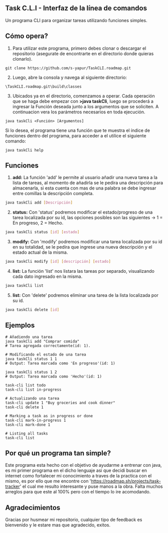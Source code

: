## Task C.L.I - Interfaz de la línea de comandos
Un programa CLI para organizar tareas utilizando funciones simples.
## Cómo opera?
1. Para utilizar este programa, primero debes clonar o descargar el repositorio (asegurate de encontrarte en el directorio donde quieras clonarlo).
```
git clone https://github.com/s-yapur/TaskCLI.roadmap.git
```

2. Luego, abre la consola y navega al siguiente directorio:
```
\TaskCLI.roadmap.git\build\classes
```
3. Ubicados ya en el directorio, comenzamos a operar. Cada operación que se haga debe empezar con **>java taskCli**, luego se procederá a ingresar la Función deseada junto a los argumentos que se soliciten.
A continuacion vera los parámetros necesarios en toda ejecución.
```
java taskCli <Función> [Argumentos]
```
Si lo desea, el programa tiene una función que te muestra el índice de funciones dentro del programa, para acceder a el utilice el siguiente comando:
```
java taskCli help
```
## Funciones
1. **add:** La función 'add' le permite al usuario añadir una nueva tarea a la lista de tareas, al momento de añadirla se le pedira una descripción para almacenarla, si esta cuenta con mas de una palabra se debe ingresar entre comillas la descripción completa.
```bash
java taskCli add [Descripción]
```
2. **status:** Con 'status' podremos modificar el estado/progreso de una tarea localizada por su id, las opciones posibles son las siguientes -> 1 = En progreso, 2 = Hecho.
```bash
java taskCli status [id] [estado]
```
3. **modify:** Con 'modify' podremos modificar una tarea localizada por su id en su totalidad, se le pedira que ingrese una nueva descripción y el estado actual de la misma.
```bash
java taskCli modify [id] [descripción] [estado]
```
4. **list:** La función 'list' nos listara las tareas por separado, visualizando cada dato ingresado en la misma.
```bash
java taskCli list
```
5. **list:** Con 'delete' podremos eliminar una tarea de la lista localizada por su id.
```bash
java taskCli delete [id]
```

## Ejemplos
```
# Añadiendo una tarea
java taskCli add "Comprar comida"
# Tarea agregada correctamente(id: 1).

# Modificando el estado de una tarea
java taskCli status 1 1
# Output: Tarea marcada como 'En progreso'(id: 1)

java taskCli status 1 2
# Output: Tarea marcada como 'Hecho'(id: 1)

task-cli list todo
task-cli list in-progress

# Actualizando una tarea
task-cli update 1 "Buy groceries and cook dinner"
task-cli delete 1

# Marking a task as in progress or done
task-cli mark-in-progress 1
task-cli mark-done 1

# Listing all tasks
task-cli list

```

## Por qué un programa tan simple?
Este programa esta hecho con el objetivo de ayudarme a entrenar con java, es mi primer programa en el dicho lenguaje asi que decidi buscar en internet como fortalecer mi conocimiento a traves de la practica con el mismo, es por ello que me encontre con 'https://roadmap.sh/projects/task-tracker' el cual me resulto interesante y puse manos a la obra. Falta muchos arreglos para que este al 100% pero con el tiempo lo ire acomodando.

## Agradecimientos
Gracias por husmear mi repositorio, cualquier tipo de feedback es bienvenido y le estare mas que agradecido, exitos.
